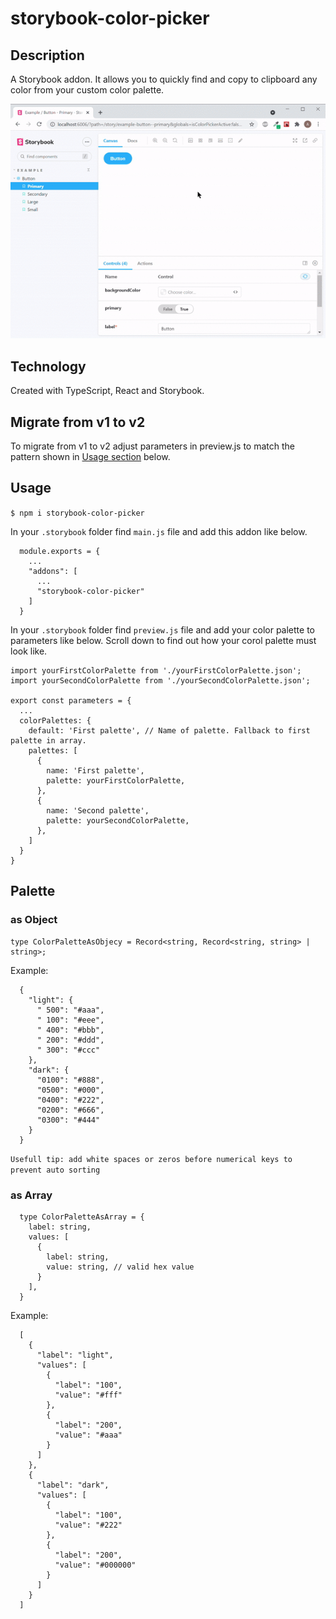 # storybook-color-picker

## Description

A Storybook addon. It allows you to quickly find and copy to clipboard any color from your custom color palette.

![storybook-color-picker](./assets/presentation.gif)

## Technology

Created with TypeScript, React and Storybook.

## Migrate from v1 to v2

To migrate from v1 to v2 adjust parameters in preview.js to match the pattern shown in [Usage section](#usage) below.

## Usage

`$ npm i storybook-color-picker`

In your `.storybook` folder find `main.js` file and add this addon like below.

```tsx
  module.exports = {
    ...
    "addons": [
      ...
      "storybook-color-picker"
    ]
  }
```


In your `.storybook` folder find `preview.js` file and add your color palette to parameters like below.
Scroll down to find out how your corol palette must look like.

```tsx
import yourFirstColorPalette from './yourFirstColorPalette.json';
import yourSecondColorPalette from './yourSecondColorPalette.json';

export const parameters = {
  ...
  colorPalettes: {
    default: 'First palette', // Name of palette. Fallback to first palette in array.
    palettes: [
      {
        name: 'First palette',
        palette: yourFirstColorPalette,
      },
      {
        name: 'Second palette',
        palette: yourSecondColorPalette,
      },
    ]
  }
}
```

## Palette

### as Object

```tsx
type ColorPaletteAsObjecy = Record<string, Record<string, string> | string>;
```
Example:

```tsx
  {
    "light": {
      " 500": "#aaa",
      " 100": "#eee",
      " 400": "#bbb",
      " 200": "#ddd",
      " 300": "#ccc"
    },
    "dark": {
      "0100": "#888",
      "0500": "#000",
      "0400": "#222",
      "0200": "#666",
      "0300": "#444"
    }
  }
```

`Usefull tip: add white spaces or zeros before numerical keys to prevent auto sorting`


### as Array

```tsx
  type ColorPaletteAsArray = {
    label: string,
    values: [
      {
        label: string,
        value: string, // valid hex value
      }
    ],
  }
```
Example:

```tsx
  [
    {
      "label": "light",
      "values": [
        {
          "label": "100",
          "value": "#fff"
        },
        {
          "label": "200",
          "value": "#aaa"
        }
      ]
    },
    {
      "label": "dark",
      "values": [
        {
          "label": "100",
          "value": "#222"
        },
        {
          "label": "200",
          "value": "#000000"
        }
      ]
    }
  ]
```